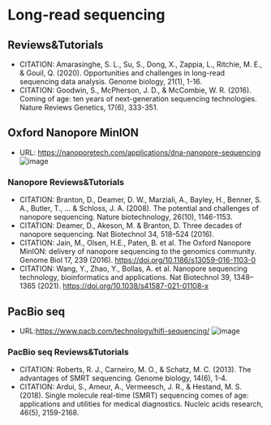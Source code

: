 # Long-read sequencing
## Reviews&Tutorials
- CITATION: Amarasinghe, S. L., Su, S., Dong, X., Zappia, L., Ritchie, M. E., & Gouil, Q. (2020). Opportunities and challenges in long-read sequencing data analysis. Genome biology, 21(1), 1-16.
- CITATION: Goodwin, S., McPherson, J. D., & McCombie, W. R. (2016). Coming of age: ten years of next-generation sequencing technologies. Nature Reviews Genetics, 17(6), 333-351.

## Oxford Nanopore MinION
- URL: https://nanoporetech.com/applications/dna-nanopore-sequencing
![image](https://user-images.githubusercontent.com/40289485/193456181-31c1c3e8-0d3f-4dec-90db-081c8318a9d2.png)

### Nanopore Reviews&Tutorials
- CITATION: Branton, D., Deamer, D. W., Marziali, A., Bayley, H., Benner, S. A., Butler, T., ... & Schloss, J. A. (2008). The potential and challenges of nanopore sequencing. Nature biotechnology, 26(10), 1146-1153.
- CITATION: Deamer, D., Akeson, M. & Branton, D. Three decades of nanopore sequencing. Nat Biotechnol 34, 518–524 (2016).
- CITATION: Jain, M., Olsen, H.E., Paten, B. et al. The Oxford Nanopore MinION: delivery of nanopore sequencing to the genomics community. Genome Biol 17, 239 (2016). https://doi.org/10.1186/s13059-016-1103-0
- CITATION: Wang, Y., Zhao, Y., Bollas, A. et al. Nanopore sequencing technology, bioinformatics and applications. Nat Biotechnol 39, 1348–1365 (2021). https://doi.org/10.1038/s41587-021-01108-x

## PacBio seq
- URL:https://www.pacb.com/technology/hifi-sequencing/
![image](https://user-images.githubusercontent.com/40289485/193456311-a2391a08-c0b5-4558-ba72-f2a032ecb3e7.png)

### PacBio seq Reviews&Tutorials

- CITATION: Roberts, R. J., Carneiro, M. O., & Schatz, M. C. (2013). The advantages of SMRT sequencing. Genome biology, 14(6), 1-4.
- CITATION: Ardui, S., Ameur, A., Vermeesch, J. R., & Hestand, M. S. (2018). Single molecule real-time (SMRT) sequencing comes of age: applications and utilities for medical diagnostics. Nucleic acids research, 46(5), 2159-2168.

